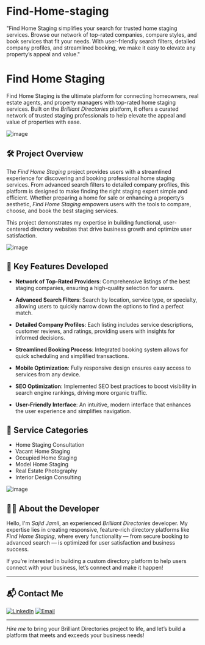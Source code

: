 # Find-Home-staging
"Find Home Staging simplifies your search for trusted home staging services. Browse our network of top-rated companies, compare styles, and book services that fit your needs. With user-friendly search filters, detailed company profiles, and streamlined booking, we make it easy to elevate any property’s appeal and value."
# Find Home Staging
Find Home Staging is the ultimate platform for connecting homeowners, real estate agents, and property managers with top-rated home staging services. Built on the *Brilliant Directories* platform, it offers a curated network of trusted staging professionals to help elevate the appeal and value of properties with ease.

![image](https://github.com/user-attachments/assets/7df6bf58-0de8-471e-85ef-0cbc2aa3ac2a)

## 🛠 Project Overview

The *Find Home Staging* project provides users with a streamlined experience for discovering and booking professional home staging services. From advanced search filters to detailed company profiles, this platform is designed to make finding the right staging expert simple and efficient. Whether preparing a home for sale or enhancing a property’s aesthetic, *Find Home Staging* empowers users with the tools to compare, choose, and book the best staging services.

This project demonstrates my expertise in building functional, user-centered directory websites that drive business growth and optimize user satisfaction.

![image](https://github.com/user-attachments/assets/8893dd58-a10b-48b0-91b5-d8b7c9af0d61)

## 🚀 Key Features Developed

- **Network of Top-Rated Providers**: Comprehensive listings of the best staging companies, ensuring a high-quality selection for users.

- **Advanced Search Filters**: Search by location, service type, or specialty, allowing users to quickly narrow down the options to find a perfect match.

- **Detailed Company Profiles**: Each listing includes service descriptions, customer reviews, and ratings, providing users with insights for informed decisions.

- **Streamlined Booking Process**: Integrated booking system allows for quick scheduling and simplified transactions.

- **Mobile Optimization**: Fully responsive design ensures easy access to services from any device.

- **SEO Optimization**: Implemented SEO best practices to boost visibility in search engine rankings, driving more organic traffic.

- **User-Friendly Interface**: An intuitive, modern interface that enhances the user experience and simplifies navigation.

## 🏡 Service Categories

- Home Staging Consultation
- Vacant Home Staging
- Occupied Home Staging
- Model Home Staging
- Real Estate Photography
- Interior Design Consulting

![image](https://github.com/user-attachments/assets/870db59a-9a8d-4d96-b58b-05d684ec489a)

## 👨‍💻 About the Developer

Hello, I'm *Sajid Jamil*, an experienced *Brilliant Directories* developer. My expertise lies in creating responsive, feature-rich directory platforms like *Find Home Staging*, where every functionality — from secure booking to advanced search — is optimized for user satisfaction and business success.

If you’re interested in building a custom directory platform to help users connect with your business, let’s connect and make it happen!

---

## 📬 Contact Me

[![LinkedIn](https://img.shields.io/badge/LinkedIn-Connect-blue?style=for-the-badge&logo=linkedin)](https://www.linkedin.com/in/sajid-jameel-721256178/)
[![Email](https://img.shields.io/badge/Email-Contact%20Me-orange?style=for-the-badge&logo=gmail)](mailto:sajidjamil.met@gmail.com)

---

*Hire me* to bring your Brilliant Directories project to life, and let’s build a platform that meets and exceeds your business needs!
